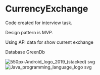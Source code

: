 # CurrencyExchange
Code created for interview task.

Design pattern is MVP.

Using API data for show current exchange

Database GreenDb

![550px-Android_logo_2019_(stacked) svg](https://user-images.githubusercontent.com/29164777/226198707-f13427b3-8363-4989-ae0a-337f9b9a18e3.png)
![Java_programming_language_logo svg](https://user-images.githubusercontent.com/29164777/224560734-1de45c8c-ac58-44bc-8fec-70bab9b60873.png)
